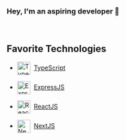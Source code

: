 ### **Hey, I'm an aspiring developer** 👋

<br />

## Favorite Technologies


- <img align="center" alt="TypeScript" width="30" src="https://cdn.jsdelivr.net/npm/simple-icons@3.13.0/icons/typescript.svg" />&nbsp; [TypeScript](https://www.typescriptlang.org/)

- <img align="center" alt="Express" width="30px" src="https://cdn.jsdelivr.net/npm/simple-icons@3.13.0/icons/node-dot-js.svg" /> &nbsp;[ExpressJS](https://expressjs.com/)

- <img align="center" alt="React" width="30px" src="https://cdn.jsdelivr.net/npm/simple-icons@3.13.0/icons/react.svg" /> &nbsp;[ReactJS](https://reactjs.org/)

- <img align="center" alt="Next" width="30px" src="https://cdn.jsdelivr.net/npm/simple-icons@3.13.0/icons/next-dot-js.svg" />&nbsp; [NextJS](https://nextjs.org/)

<!--
**SolaceMotion/SolaceMotion** is a ✨ _special_ ✨ repository because its `README.md` (this file) appears on your GitHub profile.

Here are some ideas to get you started:

- 🔭 I’m currently working on ...
- 🌱 I’m currently learning ...
- 👯 I’m looking to collaborate on ...
- 🤔 I’m looking for help with ...
- 💬 Ask me about ...
- 📫 How to reach me: ...
- 😄 Pronouns: ...
- ⚡ Fun fact: ...
-->
